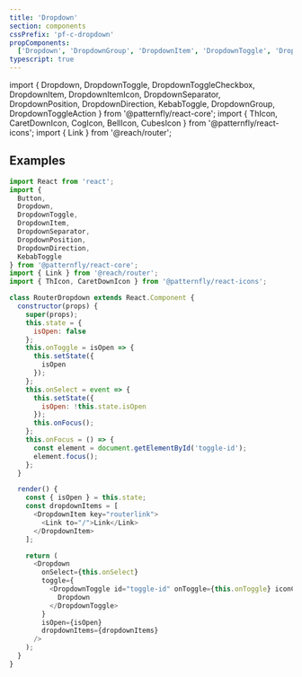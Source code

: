 ```yaml
---
title: 'Dropdown'
section: components
cssPrefix: 'pf-c-dropdown'
propComponents:
  ['Dropdown', 'DropdownGroup', 'DropdownItem', 'DropdownToggle', 'DropdownToggleCheckbox', 'DropdownToggleAction']
typescript: true
---
```


import { Dropdown, DropdownToggle, DropdownToggleCheckbox, DropdownItem, DropdownItemIcon, DropdownSeparator, DropdownPosition, DropdownDirection, KebabToggle, DropdownGroup, DropdownToggleAction } from '@patternfly/react-core';
import { ThIcon, CaretDownIcon, CogIcon, BellIcon, CubesIcon } from '@patternfly/react-icons';
import { Link } from '@reach/router';

## Examples

```js title=React-Router-Link-Usage
import React from 'react';
import {
  Button,
  Dropdown,
  DropdownToggle,
  DropdownItem,
  DropdownSeparator,
  DropdownPosition,
  DropdownDirection,
  KebabToggle
} from '@patternfly/react-core';
import { Link } from '@reach/router';
import { ThIcon, CaretDownIcon } from '@patternfly/react-icons';

class RouterDropdown extends React.Component {
  constructor(props) {
    super(props);
    this.state = {
      isOpen: false
    };
    this.onToggle = isOpen => {
      this.setState({
        isOpen
      });
    };
    this.onSelect = event => {
      this.setState({
        isOpen: !this.state.isOpen
      });
      this.onFocus();
    };
    this.onFocus = () => {
      const element = document.getElementById('toggle-id');
      element.focus();
    };
  }

  render() {
    const { isOpen } = this.state;
    const dropdownItems = [
      <DropdownItem key="routerlink">
        <Link to="/">Link</Link>
      </DropdownItem>
    ];

    return (
      <Dropdown
        onSelect={this.onSelect}
        toggle={
          <DropdownToggle id="toggle-id" onToggle={this.onToggle} iconComponent={CaretDownIcon}>
            Dropdown
          </DropdownToggle>
        }
        isOpen={isOpen}
        dropdownItems={dropdownItems}
      />
    );
  }
}
```
